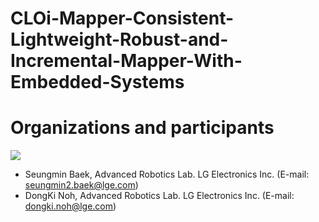 # CLOi-Mapper-Consistent-Lightweight-Robust-and-Incremental-Mapper-With-Embedded-Systems

# Organizations and participants
 ![](https://www.lge.co.kr/lgekor/asset/company/images/about/ci_img03.jpg)
* Seungmin Baek, Advanced Robotics Lab. LG Electronics Inc. (E-mail: seungmin2.baek@lge.com)
* DongKi Noh, Advanced Robotics Lab. LG Electronics Inc. (E-mail: dongki.noh@lge.com)
